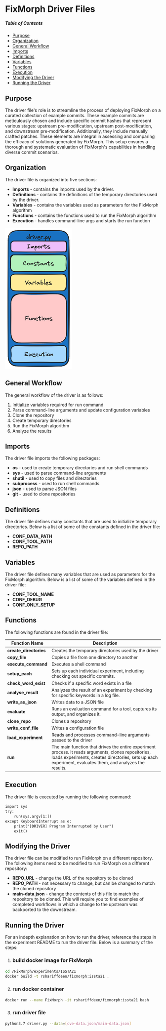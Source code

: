 # FixMorph Driver Files

##### Table of Contents
- [Purpose](#purpose)
- [Organization](#organization)
- [General Workflow](#general-workflow)
- [Imports](#imports)
- [Definitions](#definitions)
- [Variables](#variables)
- [Functions](#functions)
- [Execution](#execution)
- [Modifying the Driver](#modifying-the-driver)
- [Running the Driver](#running-the-driver)

## Purpose
The driver file's role is to streamline the process of deploying FixMorph on a curated collection of example commits. These example commits are meticulously chosen and include specific commit hashes that represent various stages: upstream pre-modification, upstream post-modification, and downstream pre-modification. Additionally, they include manually crafted patches. These elements are integral in assessing and comparing the efficacy of solutions generated by FixMorph. This setup ensures a thorough and systematic evaluation of FixMorph's capabilities in handling diverse commit scenarios.

## Organization
The driver file is organized into five sections: 

- **Imports** - contains the imports used by the driver.
- **Definitions** - contains the definitions of the temporary directories used by the driver.
- **Variables** - contains the variables used as parameters for the FixMorph algorithm
- **Functions** - contains the functions used to run the FixMorph algorithm
- **Execution** - handles command-line args and starts the run function

![Driver Organization](images/driver_summary.png)

## General Workflow
The general workflow of the driver is as follows:

1. Initialize variables required for run command
2. Parse command-line arguments and update configuration variables
3. Clone the repository
4. Create temporary directories
5. Run the FixMorph algorithm
6. Analyze the results

## Imports
The driver file imports the following packages:
- **os** - used to create temporary directories and run shell commands
- **sys** - used to parse command-line arguments
- **shutil** - used to copy files and directories
- **subprocess** - used to run shell commands
- **json** - used to parse JSON files
- **git** - used to clone repositories

## Definitions
The driver file defines many constants that are used to initialize temporary directories. Below is a list of some of the constants defined in the driver file:
- **CONF_DATA_PATH**
- **CONF_TOOL_PATH**
- **REPO_PATH**

## Variables
The driver file defines many variables that are used as parameters for the FixMorph algorithm. Below is a list of some of the variables defined in the driver file:
- **CONF_TOOL_NAME**
- **CONF_DEBUG**
- **CONF_ONLY_SETUP**

## Functions
The following functions are found in the driver file:

| Function Name       | Description |
|---------------------|-------------|
| **create_directories** | Creates the temporary directories used by the driver |
| **copy_file**          | Copies a file from one directory to another |
| **execute_command**    | Executes a shell command |
| **setup_each**         | Sets up each individual experiment, including checking out specific commits. | 
| **check_word_exist**   | Checks if a specific word exists in a file | 
| **analyse_result**     | Analyzes the result of an experiment by checking for specific keywords in a log file. |
| **write_as_json**      | Writes data to a JSON file |
| **evaluate**           | Runs an evaluation command for a tool, captures its output, and organizes it. |
| **clone_repo**         | Clones a repository |
| **write_conf_file**    | Writes a configuration file |
| **load_experiment**    | Reads and processes command-line arguments passed to the driver |
| **run**                | The main function that drives the entire experiment process. It reads arguments, clones repositories, loads experiments, creates directories, sets up each experiment, evaluates them, and analyzes the results. |


## Execution
The driver file is executed by running the following command:
```if __name__ == "__main__":
import sys
try:
    run(sys.argv[1:])
except KeyboardInterrupt as e:
    print("[DRIVER] Program Interrupted by User")
    exit()
```

## Modifying the Driver
The driver file can be modified to run FixMorph on a different repository. The following items need to be modified to run FixMorph on a different repository:
- **REPO_URL** - change the URL of the repository to be cloned
- **REPO_PATH** - not necessary to change, but can be changed to match the cloned repository
- **main-data.json** - change the contents of this file to match the repository to be cloned. This will require you to find examples of completed workflows in which a change to the upstream was backported to the downstream.

## Running the Driver
For an indepth explanation on how to run the driver, reference the steps in the experiment README to run the driver file. Below is a summary of the steps:
1. ### build docker image for FixMorph
```bash
cd /FixMorph/experiments/ISSTA21
docker build -t rshariffdeen/fixmorph:issta21 .
```

2. ### run docker container
```bash
docker run --name FixMorph -it rshariffdeen/fixmorph:issta21 bash
```

3. ### run driver file
```bash
python3.7 driver.py --data=[cve-data.json/main-data.json]
```
